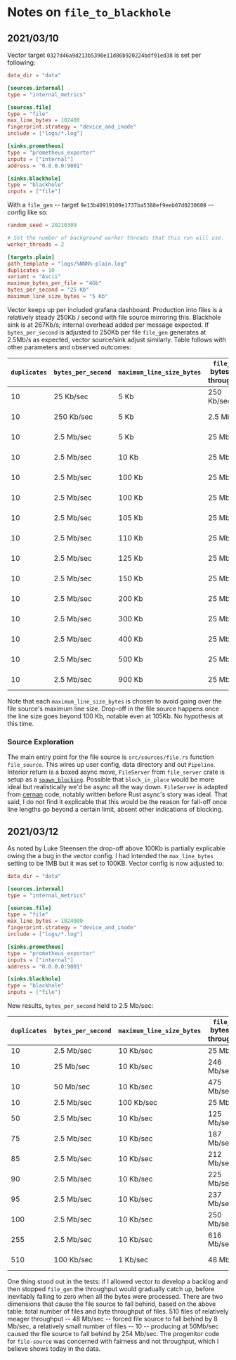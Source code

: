 # Notes on `file_to_blackhole`

## 2021/03/10

Vector target `0327d46a9d213b5390e11d86b920224bdf91ed38` is set per following:

```toml
data_dir = "data"

[sources.internal]
type = "internal_metrics"

[sources.file]
type = "file"
max_line_bytes = 102400
fingerprint.strategy = "device_and_inode"
include = ["logs/*.log"]

[sinks.prometheus]
type = "prometheus_exporter"
inputs = ["internal"]
address = "0.0.0.0:9001"

[sinks.blackhole]
type = "blackhole"
inputs = ["file"]
```

With a `file_gen` -- target `9e13b40919109e1737ba5388ef9eeb07d0230608` -- config
like so:

```toml
random_seed = 20210309

# Set the number of background worker threads that this run will use.
worker_threads = 2

[targets.plain]
path_template = "logs/%NNN%-plain.log"
duplicates = 10
variant = "Ascii"
maximum_bytes_per_file = "4Gb"
bytes_per_second = "25 Kb"
maximum_line_size_bytes = "5 Kb"
```

Vector keeps up per included grafana dashboard. Production into files is a
relatively steady 250Kb / second with file source mirroring this. Blackhole sink
is at 267Kb/s; internal overhead added per message expected. If
`bytes_per_second` is adjusted to 250Kb per file `file_gen` generates at 2.5Mb/s
as expected, vector source/sink adjust similarly. Table follows with other
parameters and observed outcomes:

| `duplicates` | `bytes_per_second` | `maximum_line_size_bytes` | `file_gen` bytes/sec throughput | file source `sum(rate(vector_processed_bytes_total[1m]))` | blackhole sink `sum(rate(vector_processed_bytes_total[1m]))` | delta `file_gen`, `file` |
| ------------ | ------------------- | ------------------------ | ------------------------------- | --------------------------------------------------------- | ---------------------------------------- | ------------------ |
| 10 | 25 Kb/sec | 5 Kb | 250 Kb/sec | 250 Kb/sec | 267 Kb/sec | 0 Kb/sec |
| 10 | 250 Kb/sec | 5 Kb | 2.5 Mb/sec | 2.5 Mb/sec | 2.68 Mb/sec | 0 Mb/sec |
| 10 | 2.5 Mb/sec | 5 Kb | 25 Mb/sec | 25 Mb/sec | 26.8 Mb/sec | 0 Mb/sec |
| 10 | 2.5 Mb/sec | 10 Kb | 25 Mb/sec | 25 Mb/sec | 26.2 Mb/sec | 0 Mb/sec |
| 10 | 2.5 Mb/sec | 100 Kb | 25 Mb/sec | 25 Mb/sec | 25.7 Mb/sec | 0 Mb/sec |
| 10 | 2.5 Mb/sec | 100 Kb | 25 Mb/sec | 25 Mb/sec | 25.7 Mb/sec | 0 Mb/sec |
| 10 | 2.5 Mb/sec | 105 Kb | 25 Mb/sec | 23.9 Mb/sec | 24.6 Mb/sec | 1.1 Mb/sec |
| 10 | 2.5 Mb/sec | 110 Kb | 25 Mb/sec | 22 Mb/sec | 22.06 Mb/sec | 3 Mb/sec |
| 10 | 2.5 Mb/sec | 125 Kb | 25 Mb/sec | 17 Mb/sec | 17.04 Mb/sec | 9 Mb/sec |
| 10 | 2.5 Mb/sec | 150 Kb | 25 Mb/sec | 12.3 Mb/sec | 12.6 Mb/sec | 12.7 Mb/sec |
| 10 | 2.5 Mb/sec | 200 Kb | 25 Mb/sec | 6 Mb/sec | 6.15 Mb/sec | 19 Mb/sec |
| 10 | 2.5 Mb/sec | 300 Kb | 25 Mb/sec | 3 Mb/sec | 3.08 Mb/sec | 22 Mb/sec |
| 10 | 2.5 Mb/sec | 400 Kb | 25 Mb/sec | 1.53 Mb/sec | 1.57 Mb/sec | 23.47 Mb/sec |
| 10 | 2.5 Mb/sec | 500 Kb | 25 Mb/sec | 1.05 Mb/sec | 1.07 Mb/sec | 23.95 Mb/sec |
| 10 | 2.5 Mb/sec | 900 Kb | 25 Mb/sec | 231 Kb/sec | 237 Kb/sec | 24.77 Mb/sec |

Note that each `maximum_line_size_bytes` is chosen to avoid going over the file
source's maximum line size. Drop-off in the file source happens once the line
size goes beyond 100 Kb, notable even at 105Kb. No hypothesis at this time.

### Source Exploration

The main entry point for the file source is `src/sources/file.rs` function
`file_source`. This wires up user config, data directory and out
`Pipeline`. Interior return is a boxed async move, `FileServer` from
`file_server` crate is setup as a
[`spawn_blocking`](https://docs.rs/tokio/1.3.0/tokio/task/fn.spawn_blocking.html). Possible
that `block_in_place` would be more ideal but realistically we'd be async all
the way down. `FileServer` is adapted from
[cernan](https://github.com/postmates/cernan/tree/master/src/source/file) code,
notably written before Rust async's story was ideal. That said, I do not find it
explicable that this would be the reason for fall-off once line lengths go
beyond a certain limit, absent other indications of blocking.

## 2021/03/12

As noted by Luke Steensen the drop-off above 100Kb is partially explicable owing
the a bug in the vector config. I had intended the `max_line_bytes` setting to
be 1MB but it was set to 100KB. Vector config is now adjusted to:

```toml
data_dir = "data"

[sources.internal]
type = "internal_metrics"

[sources.file]
type = "file"
max_line_bytes = 1024000
fingerprint.strategy = "device_and_inode"
include = ["logs/*.log"]

[sinks.prometheus]
type = "prometheus_exporter"
inputs = ["internal"]
address = "0.0.0.0:9001"

[sinks.blackhole]
type = "blackhole"
inputs = ["file"]
```

New results, `bytes_per_second` held to 2.5 Mb/sec:

| `duplicates` | `bytes_per_second ` |  `maximum_line_size_bytes` | `file_gen` bytes/sec throughput | file source `sum(rate(vector_processed_bytes_total[1m]))` | delta `file_gen`, `file` |
| ------------ | ------------------- | ------------------- | ------------------------------- | --------------------------------------------------------- | ------------------------ |
| 10           | 2.5 Mb/sec           | 10 Kb/sec           | 25 Mb/sec             | 25 Mb/sec            | 0 Kb/sec                |
| 10           | 25 Mb/sec            | 10 Kb/sec           | 246 Mb/sec            | 219 Mb/sec           | 27 Mb/sec               |
| 10           | 50 Mb/sec            | 10 Kb/sec           | 475 Mb/sec            | 221 Mb/sec           | 254 Mb/sec              |
| 10           | 2.5 Mb/sec           | 100 Kb/sec          | 25 Mb/sec             | 25 Mb/sec            | 0 Kb/sec                |
| 50           | 2.5 Mb/sec           | 10 Kb/sec           | 125 Mb/sec            | 125 Mb/sec           | 0 Mb/sec                |
| 75           | 2.5 Mb/sec           | 10 Kb/sec           | 187 Mb/sec            | 187 Mb/sec           | 0 Mb/sec                |
| 85           | 2.5 Mb/sec           | 10 Kb/sec           | 212 Mb/sec            | 212 Mb/sec           | 0 Mb/sec                |
| 90           | 2.5 Mb/sec           | 10 Kb/sec           | 225 Mb/sec            | 222 Mb/sec           | 3 Mb/sec                |
| 95           | 2.5 Mb/sec           | 10 Kb/sec           | 237 Mb/sec            | 216 Mb/sec           | 19 Mb/sec               |
| 100          | 2.5 Mb/sec           | 10 Kb/sec           | 250 Mb/sec            | 221 Mb/sec           | 29 Mb/sec               |
| 255          | 2.5 Mb/sec           | 10 Kb/sec           | 616 Mb/sec            | 222 Mb/sec           | 394 Mb/sec              |
| 510          | 100 Kb/sec           | 1 Kb/sec            | 48 Mb/sec             | 40 Mb/sec            | 8 Mb/sec                |

One thing stood out in the tests: if I allowed vector to develop a backlog and
then stopped `file_gen` the throughput would gradually catch up, before
inevitably falling to zero when all the bytes were processed. There are two
dimensions that cause the file source to fall behind, based on the above table:
total number of files and byte throughput of files. 510 files of relatively
meager throughput -- 48 Mb/sec -- forced file source to fall behind by 8 Mb/sec,
a relatively small number of files -- 10 -- producing at 50Mb/sec caused the
file source to fall behind by 254 Mb/sec. The progenitor code for `file-source`
was concerned with fairness and not throughput, which I believe shows today in
the data.
